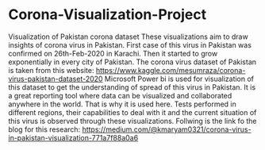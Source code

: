 # Corona-Visualization-Project
Visualization of Pakistan corona dataset
These visualizations aim to draw insights of corona virus in Pakistan. 
First case of this virus in Pakistan was confirmed on 26th-Feb-2020 in Karachi. 
Then it started to grow exponentially in every city of Pakistan.
The corona virus dataset of Pakistan is taken from this website:
https://www.kaggle.com/mesumraza/corona-virus-pakistan-dataset-2020
Microsoft Power bi is used for visualization of this dataset to get the understanding of spread of this virus in Pakistan. 
It is a great reporting tool where data can be visualized and collaborated anywhere in the world. That is why it is used here.
Tests performed in different regions, their capabilities to deal with it and the current situation of this virus is observed through these visualizations.
Follwing is the link fo the blog for this research:
https://medium.com/@kmaryam0321/corona-virus-in-pakistan-visualization-771a7f88a0a6
